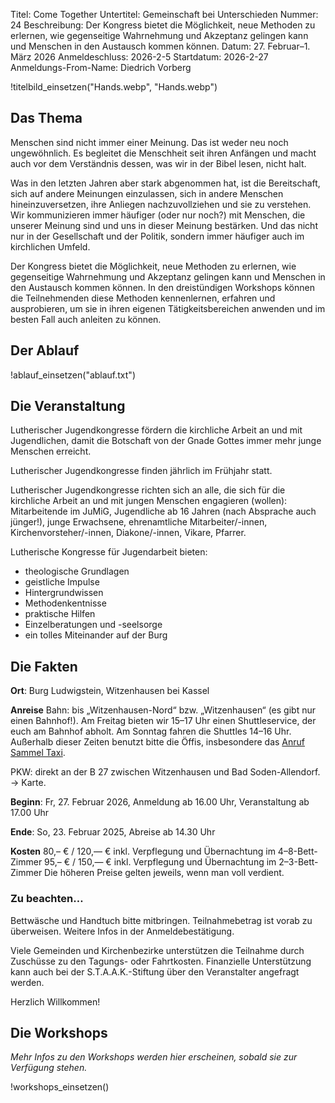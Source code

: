 Titel: Come Together
Untertitel: Gemeinschaft bei Unterschieden
Nummer: 24
Beschreibung: Der Kongress bietet die Möglichkeit, neue Methoden zu erlernen, wie gegenseitige Wahrnehmung und Akzeptanz gelingen kann und Menschen in den Austausch kommen können. 
Datum: 27. Februar–1. März 2026
Anmeldeschluss: 2026-2-5
Startdatum: 2026-2-27
Anmeldungs-From-Name: Diedrich Vorberg

!titelbild_einsetzen("Hands.webp", "Hands.webp")

## Das Thema

Menschen sind nicht immer einer Meinung. Das ist weder neu noch ungewöhnlich. Es begleitet die Menschheit seit ihren Anfängen und macht auch vor dem Verständnis dessen, was wir in der Bibel lesen, nicht halt.

Was in den letzten Jahren aber stark abgenommen hat, ist die Bereitschaft, sich auf andere Meinungen einzulassen, sich in andere Menschen hineinzuversetzen, ihre Anliegen nachzuvollziehen und sie zu verstehen. Wir kommunizieren immer häufiger (oder nur noch?) mit Menschen, die unserer Meinung sind und uns in dieser Meinung bestärken. Und das nicht nur in der Gesellschaft und der Politik, sondern immer häufiger auch im kirchlichen Umfeld.

Der Kongress bietet die Möglichkeit, neue Methoden zu erlernen, wie gegenseitige Wahrnehmung und Akzeptanz gelingen kann und Menschen in den Austausch kommen können. In den dreistündigen Workshops können die Teilnehmenden diese Methoden kennenlernen, erfahren und ausprobieren, um sie in ihren eigenen Tätigkeitsbereichen anwenden und im besten Fall auch anleiten zu können.

## Der Ablauf

!ablauf_einsetzen("ablauf.txt")


## Die Veranstaltung

Lutherischer Jugendkongresse fördern die kirchliche Arbeit an und mit Jugendlichen, damit die Botschaft von der Gnade Gottes immer mehr junge Menschen erreicht.

Lutherischer Jugendkongresse finden jährlich im Frühjahr statt.

Lutherischer Jugendkongresse richten sich an alle, die sich für die kirchliche Arbeit an und mit jungen Menschen engagieren (wollen): Mitarbeitende im JuMiG, Jugendliche ab 16 Jahren (nach Absprache auch jünger!), junge Erwachsene, ehrenamtliche Mitarbeiter/-innen, Kirchenvorsteher/-innen, Diakone/-innen, Vikare, Pfarrer.

Lutherische Kongresse für Jugendarbeit bieten:

- theologische Grundlagen
- geistliche Impulse
- Hintergrundwissen
- Methodenkentnisse
- praktische Hilfen
- Einzelberatungen und -seelsorge
- ein tolles Miteinander auf der Burg

## Die Fakten

**Ort**: Burg Ludwigstein, Witzenhausen bei Kassel

**Anreise**
Bahn: bis „Witzenhausen-Nord“ bzw. „Witzenhausen“ (es gibt nur einen Bahnhof!). Am Freitag bieten wir 15–17 Uhr einen Shuttleservice, der euch am Bahnhof abholt. Am Sonntag fahren die Shuttles 14–16 Uhr. Außerhalb dieser Zeiten benutzt bitte die Öffis, insbesondere das [Anruf Sammel Taxi](https://www.nvv.de/fahrtinfo/verkehrsmittel/ast). 

PKW: direkt an der B 27 zwischen Witzenhausen und Bad Soden-Allendorf. → Karte.

**Beginn**: Fr, 27. Februar 2026, Anmeldung ab 16.00 Uhr, Veranstaltung ab 17.00 Uhr

**Ende**: So, 23. Februar 2025, Abreise ab 14.30 Uhr

**Kosten**
80,– € / 120,— € inkl. Verpflegung und Übernachtung im 4–8-Bett-Zimmer
95,– € / 150,— € inkl. Verpflegung und Übernachtung im 2–3-Bett-Zimmer
Die höheren Preise gelten jeweils, wenn man voll verdient.


### Zu beachten…

Bettwäsche und Handtuch bitte mitbringen. Teilnahmebetrag ist vorab zu überweisen. Weitere Infos in der Anmeldebestätigung.

Viele Gemeinden und Kirchenbezirke unterstützen die Teilnahme durch Zuschüsse zu den Tagungs- oder Fahrtkosten. Finanzielle Unterstützung kann auch bei der S.T.A.A.K.-Stiftung über den Veranstalter angefragt werden.

Herzlich Willkommen!

## Die Workshops

*Mehr Infos zu den Workshops werden hier erscheinen, sobald sie zur Verfügung stehen.* 

!workshops_einsetzen()
